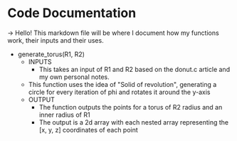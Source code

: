 # Code Documentation
-> Hello! This markdown file will be where I document how my functions work, their inputs and their uses.

* generate_torus(R1, R2)
  * INPUTS
    * This takes an input of R1 and R2 based on the donut.c article and my own personal notes.
  * This function uses the idea of "Solid of revolution", generating a circle for every iteration of phi and rotates it around the y-axis
  * OUTPUT
    * The function outputs the points for a torus of R2 radius and an inner radius of R1
    * The output is a 2d array with each nested array representing the [x, y, z] coordinates of each point